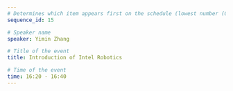 ```yaml
---
# Determines which item appears first on the schedule (lowest number (0) appears first)
sequence_id: 15

# Speaker name
speaker: Yimin Zhang

# Title of the event
title: Introduction of Intel Robotics 

# Time of the event
time: 16:20 - 16:40
---
```


